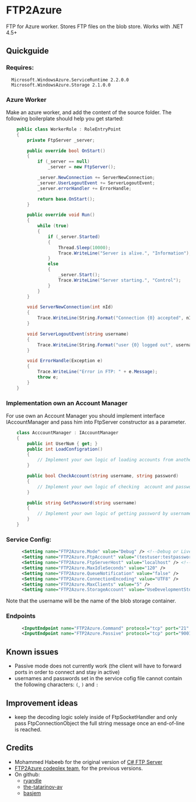 FTP2Azure
=========

FTP for Azure worker. Stores FTP files on the blob store. Works with .NET 4.5+

## Quickguide

### Requires:
```
  Microsoft.WindowsAzure.ServiceRuntime 2.2.0.0
  Microsoft.WindowsAzure.Storage 2.1.0.0
```

### Azure Worker
Make an azure worker, and add the content of the source folder. The following boilerplate should help you get started:
```c#
    public class WorkerRole : RoleEntryPoint
    {
        private FtpServer _server;

        public override bool OnStart()
        {
            if (_server == null)
                _server = new FtpServer();

            _server.NewConnection += ServerNewConnection;
            _server.UserLogoutEvent += ServerLogoutEvent;
            _server.errorHandler += ErrorHandle;

            return base.OnStart();
        }

        public override void Run()
        {
            while (true)
            {
                if (_server.Started)
                {
                    Thread.Sleep(10000);
                    Trace.WriteLine("Server is alive.", "Information");
                }
                else
                {
                    _server.Start();
                    Trace.WriteLine("Server starting.", "Control");
                }
            }
        }

        void ServerNewConnection(int nId)
        {
            Trace.WriteLine(String.Format("Connection {0} accepted", nId), "Connection");
        }

        void ServerLogoutEvent(string username)
        {
            Trace.WriteLine(String.Format("user {0} logged out", username), "Connection");
        }

        void ErrorHandle(Exception e) 
        {
            Trace.WriteLine("Error in FTP: " + e.Message);
            throw e;
        }
    }
```

### Implementation own an Account Manager
For use own an Account Manager you should implement interface IAccountManager and pass him into FtpServer constructor as a parameter.
```c#
    class AcccountManager : IAccountManager
    {
        public int UserNum { get; }
        public int LoadConfigration()
        {
            // Implement your own logic of loading accounts from another source, e.g. database, Web API, external config file.
        }

        public bool CheckAccount(string username, string password)
        {
            // Implement your own logic of checking  account and password
        }

        public string GetPassword(string username)
        {
            // Implement your own logic of getting password by username
        }
    }
```

### Service Config:
```xml
      <Setting name="FTP2Azure.Mode" value="Debug" /> <!--Debug or Live-->
      <Setting name="FTP2Azure.FtpAccount" value="(testuser:testpassword)(user2:pass)" /> <!-- config your users here-->
      <Setting name="FTP2Azure.FtpServerHost" value="localhost" /> <!-- [yourapp].cloudapp.net in cloud -->
      <Setting name="FTP2Azure.MaxIdleSeconds" value="120" />
      <Setting name="FTP2Azure.QueueNotification" value="false" />
      <Setting name="FTP2Azure.ConnectionEncoding" value="UTF8" />
      <Setting name="FTP2Azure.MaxClients" value="5" />
      <Setting name="FTP2Azure.StorageAccount" value="UseDevelopmentStorage=true" />
```
Note that the username will be the name of the blob storage container.

### Endpoints
```xml
      <InputEndpoint name="FTP2Azure.Command" protocol="tcp" port="21" localPort="9003" /> 
      <InputEndpoint name="FTP2Azure.Passive" protocol="tcp" port="9001" localPort="9002" />
```

## Known issues
 - Passive mode does not currently work (the client will have to forward ports in order to connect and stay in active)
 - usernames and passwords set in the service cofig file cannot contain the following characters: `(`, `)` and `:`

## Improvement ideas
- keep the decoding logic solely inside of FtpSocketHandler and only pass FtpConnectionObject the full string message once an end-of-line is reached.


## Credits
 - Mohammed Habeeb for the original version of [C# FTP Server](http://www.codeguru.com/csharp/csharp/cs_internet/desktopapplications/article.php/c13163/Simple-FTP-Demo-Application-Using-CNET-20.htm)
 - [FTP2Azure codeplex team](http://ftp2azure.codeplex.com/team/view), for the previous versions.
 - On github: 
    - [ryandle](https://github.com/ryandle)
    - [the-tatarinov-av](https://github.com/the-tatarinov-av)
    - [basjem](https://github.com/basjem)
